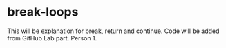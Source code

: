 # break-loops
This will be explanation for break, return and continue. Code will be added from GitHub Lab part. Person 1.
